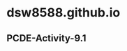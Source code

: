 # dsw8588.github.io
## PCDE-Activity-9.1
<a href="https://dsw8588.github.io/PCDE-Activity-9.1"> </a>
